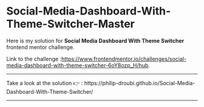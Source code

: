 # Social-Media-Dashboard-With-Theme-Switcher-Master

Here is my solution for **Social Media Dashboard With Theme Switcher** frontend mentor challenge.

Link to the challenge :<https://www.frontendmentor.io/challenges/social-media-dashboard-with-theme-switcher-6oY8ozp_H/hub>.

<hr>
Take a look at the solution 👉 : https://philip-droubi.github.io/Social-Media-Dashboard-With-Theme-Switcher/
<hr>